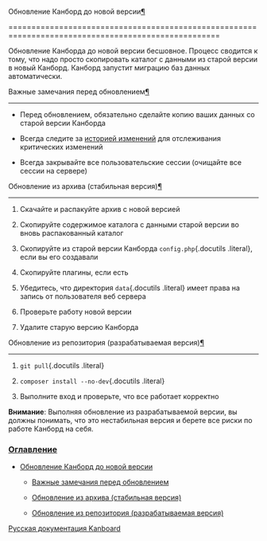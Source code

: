 Обновление Канборд до новой версии[¶](#upgrade-kanboard-to-a-new-version "Ссылка на этот заголовок")

====================================================================================================



Обновление Канборда до новой версии бесшовное. Процесс сводится к тому, что надо просто скопировать каталог с данными из старой версии в новый Канборд. Канборд запустит миграцию баз данных автоматически.



Важные замечания перед обновлением[¶](#important-things-to-do-before-updating "Ссылка на этот заголовок")

---------------------------------------------------------------------------------------------------------



-   Перед обновлением, обязательно сделайте копию ваших данных со старой версии Канборда



-   Всегда следите за [историей изменений](https://github.com/fguillot/kanboard/blob/master/ChangeLog) для отслеживания критических изменений



-   Всегда закрывайте все пользовательские сессии (очищайте все сессии на сервере)



Обновление из архива (стабильная версия)[¶](#from-the-archive-stable-version "Ссылка на этот заголовок")

--------------------------------------------------------------------------------------------------------



1.  Скачайте и распакуйте архив с новой версией



2.  Скопируйте содержимое каталога с данными старой версии во вновь распакованный каталог



3.  Скопируйте из старой версии Канборда `config.php`{.docutils .literal}, если вы его создавали



4.  Скопируйте плагины, если есть



5.  Убедитесь, что директория `data`{.docutils .literal} имеет права на запись от пользователя веб сервера



6.  Проверьте работу новой версии



7.  Удалите старую версию Канборда



Обновление из репозитория (разрабатываемая версия)[¶](#from-the-repository-development-version "Ссылка на этот заголовок")

--------------------------------------------------------------------------------------------------------------------------



1.  `git pull`{.docutils .literal}

2.  `composer install --no-dev`{.docutils .literal}

3.  Выполните вход и проверьте, что все работает корректно



**Внимание**: Выполняя обновление из разрабатываемой версии, вы должны понимать, что это нестабильная версия и берете все риски по работе Канборд на себя.



### [Оглавление](index.markdown)



-   [Обновление Канборд до новой версии](#)

    -   [Важные замечания перед обновлением](#important-things-to-do-before-updating)

    -   [Обновление из архива (стабильная версия)](#from-the-archive-stable-version)

    -   [Обновление из репозитория (разрабатываемая версия)](#from-the-repository-development-version)



 



 



 



 



 



 



[Русская документация Kanboard](http://kanboard.ru/doc/)

